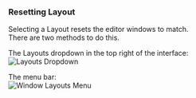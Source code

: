 ### Resetting Layout
Selecting a Layout resets the editor windows to match.  
There are two methods to do this.  

The Layouts dropdown in the top right of the interface:    
![Layouts Dropdown](http://help.vertx.xyz/Images/reset-layout-0.png)  

The menu bar:  
![Window Layouts Menu](http://help.vertx.xyz/Images/reset-layout.png)  